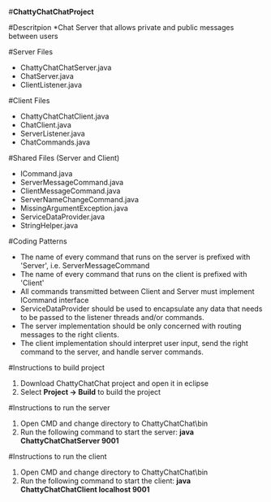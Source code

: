 #**ChattyChatChatProject**

#Descritpion
*Chat Server that allows private and public messages between users

#Server Files
* ChattyChatChatServer.java
* ChatServer.java
* ClientListener.java

#Client Files
* ChattyChatChatClient.java
* ChatClient.java
* ServerListener.java
* ChatCommands.java

#Shared Files (Server and Client)
* ICommand.java
* ServerMessageCommand.java
* ClientMessageCommand.java
* ServerNameChangeCommand.java
* MissingArgumentException.java
* ServiceDataProvider.java
* StringHelper.java

#Coding Patterns
* The name of every command that runs on the server is prefixed with 'Server', i.e. ServerMessageCommand
* The name of every command that runs on the client is prefixed with 'Client'
* All commands transmitted between Client and Server must implement ICommand interface
* ServiceDataProvider should be used to encapsulate any data that needs to be passed
  to the listener threads and/or commands.
* The server implementation should be only concerned with routing messages to the right clients.
* The client implementation should interpret user input, send the right command to the server, and 
  handle server commands.

#Instructions to build project
1. Download ChattyChatChat project and open it in eclipse
2. Select **Project -> Build** to build the project

#Instructions to run the server
1. Open CMD and change directory to ChattyChatChat\bin
2. Run the following command to start the server:
   **java ChattyChatChatServer 9001**

#Instructions to run the client
1. Open CMD and change directory to ChattyChatChat\bin
2. Run the following command to start the client:
   **java ChattyChatChatClient localhost 9001**
